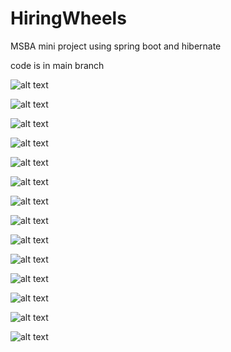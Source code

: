# HiringWheels
MSBA mini project using spring boot and hibernate

code is in main branch

![alt text](https://github.com/sameerXD/HiringWheels/blob/main/Screenshot%20from%202022-11-01%2001-41-15.png?raw=true)

![alt text](https://github.com/sameerXD/HiringWheels/blob/main/Screenshot%20from%202022-11-01%2001-44-03.png?raw=true)

![alt text](https://github.com/sameerXD/HiringWheels/blob/main/Screenshot%20from%202022-11-01%2001-44-29.png?raw=true)

![alt text](https://github.com/sameerXD/HiringWheels/blob/main/Screenshot%20from%202022-11-01%2001-45-08.png?raw=true)

![alt text](https://github.com/sameerXD/HiringWheels/blob/main/Screenshot%20from%202022-11-01%2001-45-59.png?raw=true)

![alt text](https://github.com/sameerXD/HiringWheels/blob/main/Screenshot%20from%202022-11-01%2001-45-59.png?raw=true)

![alt text](https://github.com/sameerXD/HiringWheels/blob/main/Screenshot%20from%202022-11-01%2001-46-09.png?raw=true)

![alt text](https://github.com/sameerXD/HiringWheels/blob/main/Screenshot%20from%202022-11-01%2001-46-09.png?raw=true)

![alt text](https://github.com/sameerXD/HiringWheels/blob/main/Screenshot%20from%202022-11-01%2001-47-47.png?raw=true)

![alt text](https://github.com/sameerXD/HiringWheels/blob/main/Screenshot%20from%202022-11-01%2001-47-56.png?raw=true)

![alt text](https://github.com/sameerXD/HiringWheels/blob/main/Screenshot%20from%202022-11-01%2001-48-02.png?raw=true)

![alt text](https://github.com/sameerXD/HiringWheels/blob/main/Screenshot%20from%202022-11-01%2001-48-08.png?raw=true)

![alt text](https://github.com/sameerXD/HiringWheels/blob/main/Screenshot%20from%202022-11-01%2001-48-14.png?raw=true)

![alt text](https://github.com/sameerXD/HiringWheels/blob/main/Screenshot%20from%202022-11-01%2001-48-20.png?raw=true)
